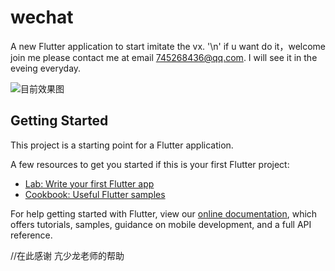 # wechat

A new Flutter application to start imitate the vx. '\n'
if u want do it，welcome join me
please contact me at email 745268436@qq.com.
I will see it in the eveing everyday.


![目前效果图](https://github.com/zhang-wangz/fluttervx/blob/master/style.png)


## Getting Started

This project is a starting point for a Flutter application.

A few resources to get you started if this is your first Flutter project:

- [Lab: Write your first Flutter app](https://flutter.io/docs/get-started/codelab)
- [Cookbook: Useful Flutter samples](https://flutter.io/docs/cookbook)

For help getting started with Flutter, view our 
[online documentation](https://flutter.io/docs), which offers tutorials, 
samples, guidance on mobile development, and a full API reference.

//在此感谢 亢少龙老师的帮助
